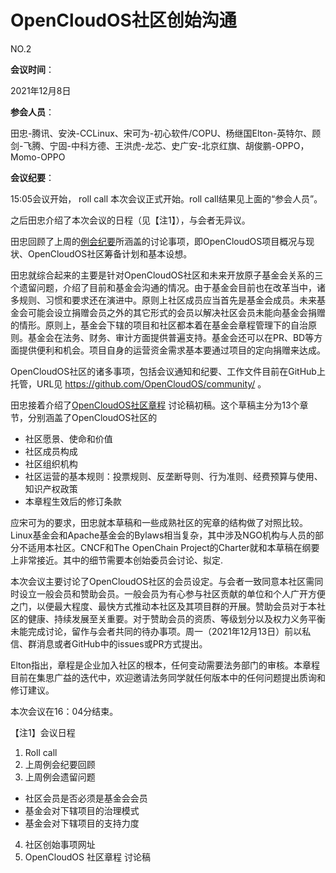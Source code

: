 # OpenCloudOS社区创始沟通

NO.2

**会议时间**：

2021年12月8日

**参会人员**：

田忠-腾讯、安泱-CCLinux、宋可为-初心软件/COPU、杨继国Elton-英特尔、顾剑-飞腾、宁固-中科方德、王洪虎-龙芯、史广安-北京红旗、胡俊鹏-OPPO，Momo-OPPO 

**会议纪要**：

15:05会议开始， roll call 本次会议正式开始。roll call结果见上面的“参会人员”。

之后田忠介绍了本次会议的日程（见【注1】），与会者无异议。

田忠回顾了上周的[例会纪要](https://github.com/OpenCloudOS/community/blob/main/Meetings/2021-12-01.md)所涵盖的讨论事项，即OpenCloudOS项目概况与现状、OpenCloudOS社区筹备计划和基本设想。

田忠就综合起来的主要是针对OpenCloudOS社区和未来开放原子基金会关系的三个遗留问题，介绍了目前和基金会沟通的情况。由于基金会目前也在改革当中，诸多规则、习惯和要求还在演进中。原则上社区成员应当首先是基金会成员。未来基金会可能会设立捐赠会员之外的其它形式的会员以解决社区会员未能向基金会捐赠的情形。原则上，基金会下辖的项目和社区都本着在基金会章程管理下的自治原则。基金会在法务、财务、审计方面提供普遍支持。基金会还可以在PR、BD等方面提供便利和机会。项目自身的运营资金需求基本要通过项目的定向捐赠来达成。

OpenCloudOS社区的诸多事项，包括会议通知和纪要、工作文件目前在GitHub上托管，URL见 https://github.com/OpenCloudOS/community/ 。

田忠接着介绍了[OpenCloudOS社区章程](https://github.com/OpenCloudOS/community/blob/main/OpenCloudOS%20%E7%A4%BE%E5%8C%BA%E7%AB%A0%E7%A8%8B.MD) 讨论稿初稿。这个草稿主分为13个章节，分别涵盖了OpenCloudOS社区的
* 社区愿景、使命和价值
* 社区成员构成
* 社区组织机构
* 社区运营的基本规则：投票规则、反垄断导则、行为准则、经费预算与使用、知识产权政策
* 本章程生效后的修订条款

应宋可为的要求，田忠就本草稿和一些成熟社区的宪章的结构做了对照比较。Linux基金会和Apache基金会的Bylaws相当复杂，其中涉及NGO机构与人员的部分不适用本社区。CNCF和The OpenChain Project的Charter就和本草稿在纲要上非常接近。其中的细节需要本创始委员会讨论、拟定.

本次会议主要讨论了OpenCloudOS社区的会员设定。与会者一致同意本社区需同时设立一般会员和赞助会员。一般会员为有心参与社区贡献的单位和个人广开方便之门，以便最大程度、最快方式推动本社区及其项目群的开展。赞助会员对于本社区的健康、持续发展至关重要。对于赞助会员的资质、等级划分以及权力义务平衡未能完成讨论，留作与会者共同的待办事项。周一（2021年12月13日）前以私信、群消息或者GitHub中的issues或PR方式提出。

Elton指出，章程是企业加入社区的根本，任何变动需要法务部门的审核。本章程目前在集思广益的迭代中，欢迎邀请法务同学就任何版本中的任何问题提出质询和修订建议。

本次会议在16：04分结束。

【注1】会议日程
1. Roll call
2. 上周例会纪要回顾
3. 上周例会遗留问题
  *	社区会员是否必须是基金会会员
  *	基金会对下辖项目的治理模式
  *	基金会对下辖项目的支持力度
4. 社区创始事项网址
5. OpenCloudOS 社区章程 讨论稿
